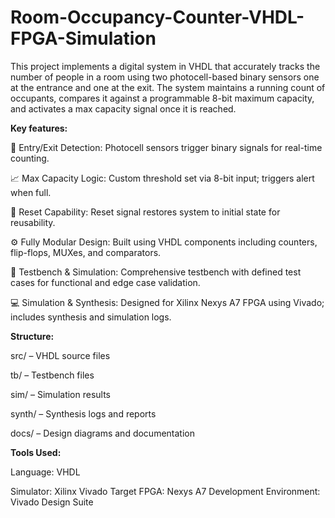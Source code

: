 # Room-Occupancy-Counter-VHDL-FPGA-Simulation
This project implements a digital system in VHDL that accurately tracks the number of people in a room using two photocell-based binary sensors one at the entrance and one at the exit. The system maintains a running count of occupants, compares it against a programmable 8-bit maximum capacity, and activates a max capacity signal once it is reached.


**Key features:**

🚪 Entry/Exit Detection: Photocell sensors trigger binary signals for real-time counting.

📈 Max Capacity Logic: Custom threshold set via 8-bit input; triggers alert when full.

🔁 Reset Capability: Reset signal restores system to initial state for reusability.

⚙️ Fully Modular Design: Built using VHDL components including counters, flip-flops, MUXes, and comparators.

🧪 Testbench & Simulation: Comprehensive testbench with defined test cases for functional and edge case validation.

💻 Simulation & Synthesis: Designed for Xilinx Nexys A7 FPGA using Vivado; includes synthesis and simulation logs.


**Structure:**

src/ – VHDL source files

tb/ – Testbench files

sim/ – Simulation results

synth/ – Synthesis logs and reports

docs/ – Design diagrams and documentation


**Tools Used:**

Language: VHDL

Simulator: Xilinx Vivado
Target FPGA: Nexys A7
Development Environment: Vivado Design Suite

